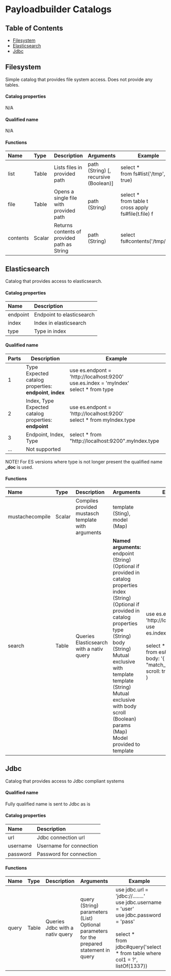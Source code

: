 # Payloadbuilder Catalogs

## Table of Contents

* [Filesystem](#filesystem)
* [Elasticsearch](#elasticsearch)
* [Jdbc](#jdbc)

## Filesystem

Simple catalog that provides file system access.
Does not provide any tables.

#### Catalog properties
N/A

#### Qualified name
N/A

#### Functions

| Name          | Type          | Description                                  | Arguments                             | Example                                                     |
|:------------- |:--------------|:---------------------------------------------|:--------------------------------------|-------------------------------------------------------------|
| list          | Table         | Lists files in provided path                 | path (String) [, recursive (Boolean)] | select *<br/>from fs#list('/tmp', true)                         |
| file          | Table         | Opens a single file with provided path       | path (String)                         | select *<br/>from table t<br/>cross apply fs#file(t.file) f |
| contents      | Scalar        | Returns contents of provided path as String  | path (String)                         | select fs#contents('/tmp/file')                             |

## Elasticsearch

Catalog that provides access to elasticsearch.

#### Catalog properties

| Name          |  Description              |
|:------------- |:--------------------------|
| endpoint      | Endpoint to elasticsearch |
| index         | Index in elasticsearch    |
| type          | Type in index             |


#### Qualified name

| Parts | Description                                                           | Example                                                                                       | 
|-------|-----------------------------------------------------------------------|-----------------------------------------------------------------------------------------------|
| 1     | Type<br/> Expected catalog properties: <b>endpoint</b>, <b>index</b>  | use es.endpont = 'http://localhost:9200'<br/>use.es.index = 'myIndex'<br/> select * from type |
| 2     | Index, Type<br/> Expected catalog properties: <b>endpoint</b>         | use es.endpont = 'http://localhost:9200'<br/> select * from myIndex.type                      |
| 3     | Endpoint, Index, Type                                                 | select * from "http://localhost:9200".myIndex.type                                            |
| ...   | Not supported                                                         |                                                                                               |

NOTE! For ES versions where type is not longer present the qualified name **_doc** is used. 

#### Functions

| Name            | Type          | Description                                        | Arguments                     | Example |
|:----------------|:--------------|:---------------------------------------------------|:------------------------------|---------|
| mustachecompile | Scalar        | Compiles provided mustasch template with arguments | template (Sting), model (Map) |         |
| search          | Table         | Queries Elasticsearch with a nativ query           | **Named arguments:**<br/> endpoint (String) (Optional if provided in catalog properties <br/>index (String) (Optional if provided in catalog properties <br/>type (String) <br/>body (String) Mutual exclusive with template <br/>template (String) Mutual exclusive with body <br/>scroll (Boolean)<br/>params (Map) Model provided to template| use es.endpoint = 'http://localhost:9200'<br/>use es.index='myIndex'<br/><br/>select *<br/>from es#search(<br/>body: '{ "filter": { "match_all": {} }',<br/>scroll: true<br/>) |

## Jdbc

Catalog that provides access to Jdbc compliant systems

#### Qualified name
Fully qualified name is sent to Jdbc as is

#### Catalog properties

| Name             | Description               |
|:-----------------|:--------------------------|
| url              | Jdbc connection url       |
| username         | Username for connection   |
| password         | Password for connection   |

#### Functions

| Name            | Type          | Description                                        | Arguments                     | Example |
|:----------------|:--------------|:---------------------------------------------------|:------------------------------|---------|
| query           | Table         | Queries Jdbc with a nativ query                    | query (String)<br/>parameters (List) Optional parameters for the prepared statement in query | use jdbc.url = 'jdbc://........'<br/>use jdbc.username = 'user'<br/>use jdbc.password = 'pass'<br/><br/>select *<br/>from jdbc#query('select * from table where col1 = ?', listOf(1337)) |
